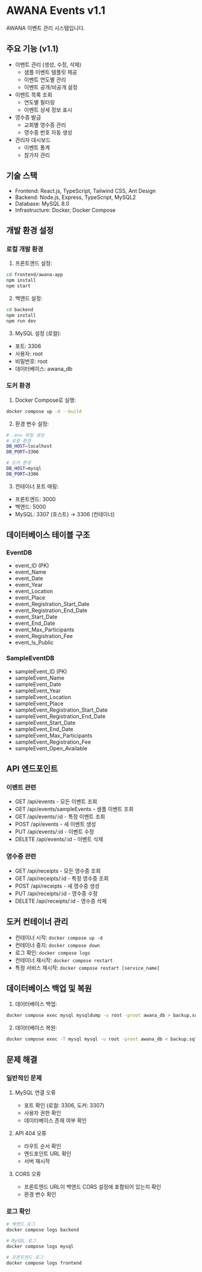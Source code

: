 # AWANA Events v1.1

AWANA 이벤트 관리 시스템입니다.

## 주요 기능 (v1.1)

- 이벤트 관리 (생성, 수정, 삭제)
  - 샘플 이벤트 템플릿 제공
  - 이벤트 연도별 관리
  - 이벤트 공개/비공개 설정
- 이벤트 목록 조회
  - 연도별 필터링
  - 이벤트 상세 정보 표시
- 영수증 발급
  - 교회별 영수증 관리
  - 영수증 번호 자동 생성
- 관리자 대시보드
  - 이벤트 통계
  - 참가자 관리

## 기술 스택

- Frontend: React.js, TypeScript, Tailwind CSS, Ant Design
- Backend: Node.js, Express, TypeScript, MySQL2
- Database: MySQL 8.0
- Infrastructure: Docker, Docker Compose

## 개발 환경 설정

### 로컬 개발 환경

1. 프론트엔드 설정:
```bash
cd frontend/awana-app
npm install
npm start
```

2. 백엔드 설정:
```bash
cd backend
npm install
npm run dev
```

3. MySQL 설정 (로컬):
- 포트: 3306
- 사용자: root
- 비밀번호: root
- 데이터베이스: awana_db

### 도커 환경

1. Docker Compose로 실행:
```bash
docker compose up -d --build
```

2. 환경 변수 설정:
```bash
# .env 파일 생성
# 로컬 환경
DB_HOST=localhost
DB_PORT=3306

# 도커 환경
DB_HOST=mysql
DB_PORT=3306
```

3. 컨테이너 포트 매핑:
- 프론트엔드: 3000
- 백엔드: 5000
- MySQL: 3307 (호스트) -> 3306 (컨테이너)

## 데이터베이스 테이블 구조

### EventDB
- event_ID (PK)
- event_Name
- event_Date
- event_Year
- event_Location
- event_Place
- event_Registration_Start_Date
- event_Registration_End_Date
- event_Start_Date
- event_End_Date
- event_Max_Participants
- event_Registration_Fee
- event_Is_Public

### SampleEventDB
- sampleEvent_ID (PK)
- sampleEvent_Name
- sampleEvent_Date
- sampleEvent_Year
- sampleEvent_Location
- sampleEvent_Place
- sampleEvent_Registration_Start_Date
- sampleEvent_Registration_End_Date
- sampleEvent_Start_Date
- sampleEvent_End_Date
- sampleEvent_Max_Participants
- sampleEvent_Registration_Fee
- sampleEvent_Open_Available

## API 엔드포인트

### 이벤트 관련
- GET /api/events - 모든 이벤트 조회
- GET /api/events/sampleEvents - 샘플 이벤트 조회
- GET /api/events/:id - 특정 이벤트 조회
- POST /api/events - 새 이벤트 생성
- PUT /api/events/:id - 이벤트 수정
- DELETE /api/events/:id - 이벤트 삭제

### 영수증 관련
- GET /api/receipts - 모든 영수증 조회
- GET /api/receipts/:id - 특정 영수증 조회
- POST /api/receipts - 새 영수증 생성
- PUT /api/receipts/:id - 영수증 수정
- DELETE /api/receipts/:id - 영수증 삭제

## 도커 컨테이너 관리

- 컨테이너 시작: `docker compose up -d`
- 컨테이너 중지: `docker compose down`
- 로그 확인: `docker compose logs`
- 컨테이너 재시작: `docker compose restart`
- 특정 서비스 재시작: `docker compose restart [service_name]`

## 데이터베이스 백업 및 복원

1. 데이터베이스 백업:
```bash
docker compose exec mysql mysqldump -u root -proot awana_db > backup.sql
```

2. 데이터베이스 복원:
```bash
docker compose exec -T mysql mysql -u root -proot awana_db < backup.sql
```

## 문제 해결

### 일반적인 문제
1. MySQL 연결 오류
   - 포트 확인 (로컬: 3306, 도커: 3307)
   - 사용자 권한 확인
   - 데이터베이스 존재 여부 확인

2. API 404 오류
   - 라우트 순서 확인
   - 엔드포인트 URL 확인
   - 서버 재시작

3. CORS 오류
   - 프론트엔드 URL이 백엔드 CORS 설정에 포함되어 있는지 확인
   - 환경 변수 확인

### 로그 확인
```bash
# 백엔드 로그
docker compose logs backend

# MySQL 로그
docker compose logs mysql

# 프론트엔드 로그
docker compose logs frontend
``` 